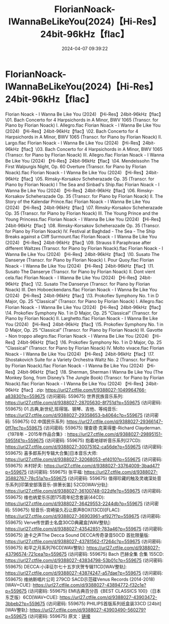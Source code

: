 ﻿---
title: FlorianNoack-IWannaBeLikeYou(2024)【Hi-Res】24bit-96kHz【flac】
date: 2024-04-07 09:39:22
categories: 古典音乐、新世纪、纯音雅乐
tags: 纯音雅乐
---
# FlorianNoack-IWannaBeLikeYou(2024)【Hi-Res】24bit-96kHz【flac】

Florian Noack - I Wanna Be Like You
(2024) 【Hi-Res】24bit-96kHz【flac】\01. Bach Concerto for 4
Harpsichords in A Minor, BWV 1065 (Transcr. for Piano by Florian
Noack) I. Allegro.flac
Florian Noack - I Wanna Be Like You (2024)
【Hi-Res】24bit-96kHz【flac】\02. Bach Concerto for 4 Harpsichords in A
Minor, BWV 1065 (Transcr. for Piano by Florian Noack) II.
Largo.flac
Florian Noack - I Wanna Be Like You (2024)
【Hi-Res】24bit-96kHz【flac】\03. Bach Concerto for 4 Harpsichords in A
Minor, BWV 1065 (Transcr. for Piano by Florian Noack) III.
Allegro.flac
Florian Noack - I Wanna Be Like You (2024)
【Hi-Res】24bit-96kHz【flac】\04. Mendelssohn The First Walpurgis
Night, Op. 60 Overture (Transcr. for Piano by Florian
Noack).flac
Florian Noack - I Wanna Be Like You (2024)
【Hi-Res】24bit-96kHz【flac】\05. Rimsky-Korsakov Scheherazade Op. 35
(Transcr. for Piano by Florian Noack) I The Sea and Sinbad's
Ship.flac
Florian Noack - I Wanna Be Like You (2024)
【Hi-Res】24bit-96kHz【flac】\06. Rimsky-Korsakov Scheherazade Op. 35
(Transcr. for Piano by Florian Noack) II. The Story of the Kalendar
Prince.flac
Florian Noack - I Wanna Be Like You (2024)
【Hi-Res】24bit-96kHz【flac】\07. Rimsky-Korsakov Scheherazade Op. 35
(Transcr. for Piano by Florian Noack) III. The Young Prince and the
Young Princess.flac
Florian Noack - I Wanna Be Like You (2024)
【Hi-Res】24bit-96kHz【flac】\08. Rimsky-Korsakov Scheherazade Op. 35
(Transcr. for Piano by Florian Noack) IV. Festival at Baghdad - The
Sea - The Ship Breaks against a Cliff Surmount.flac
Florian Noack - I Wanna Be Like You (2024)
【Hi-Res】24bit-96kHz【flac】\09. Strauss II Paraphrase after different
Waltzes (Transcr. for Piano by Florian Noack).flac
Florian Noack - I Wanna Be Like You (2024)
【Hi-Res】24bit-96kHz【flac】\10. Susato The Danserye (Transcr. for
Piano by Florian Noack) I. Pour Quoy.flac
Florian Noack - I Wanna Be Like You (2024)
【Hi-Res】24bit-96kHz【flac】\11. Susato The Danserye (Transcr. for
Piano by Florian Noack) II. Dont vient cela.flac
Florian Noack - I Wanna Be Like You (2024)
【Hi-Res】24bit-96kHz【flac】\12. Susato The Danserye (Transcr. for
Piano by Florian Noack) III. Den Hoboeckendans.flac
Florian Noack - I Wanna Be Like You (2024)
【Hi-Res】24bit-96kHz【flac】\13. Prokofiev Symphony No. 1 in D Major,
Op. 25 “Classical” (Transcr. for Piano by Florian Noack) I.
Allegro.flac
Florian Noack - I Wanna Be Like You (2024)
【Hi-Res】24bit-96kHz【flac】\14. Prokofiev Symphony No. 1 in D Major,
Op. 25 “Classical” (Transcr. for Piano by Florian Noack) II.
Larghetto.flac
Florian Noack - I Wanna Be Like You (2024)
【Hi-Res】24bit-96kHz【flac】\15. Prokofiev Symphony No. 1 in D Major,
Op. 25 “Classical” (Transcr. for Piano by Florian Noack) III.
Gavotte - Non troppo allegro.flac
Florian Noack - I Wanna Be Like You (2024)
【Hi-Res】24bit-96kHz【flac】\16. Prokofiev Symphony No. 1 in D Major,
Op. 25 “Classical” (Transcr. for Piano by Florian Noack) IV. Molto
vivace.flac
Florian Noack - I Wanna Be Like You (2024)
【Hi-Res】24bit-96kHz【flac】\17. Shostakovich Suite for a Variety
Orchestra Waltz No. 2 (Transcr. for Piano by Florian
Noack).flac
Florian Noack - I Wanna Be Like You (2024)
【Hi-Res】24bit-96kHz【flac】\18. Sherman, Sherman I Wanna Be Like You
(The Monkey Song, from Disney’s The Jungle Book) (Transcr. for
Piano by Florian Noack).flac
Florian Noack - I Wanna Be Like You (2024)
【Hi-Res】24bit-96kHz【flac】.zip: https://url27.ctfile.com/f/9388027-1049964766-a83830?p=559675
(访问密码: 559675)
世界民族音乐系列: https://url27.ctfile.com/d/9388027-28705630-8f751d?p=559675
(访问密码: 559675)
01.古典,新世纪,班得瑞、钢琴、吉他、等纯音乐: https://url27.ctfile.com/d/9388027-29358653-b4064c?p=559675
(访问密码: 559675)
02.中国民乐系列: https://url27.ctfile.com/d/9388027-29366147-0ff7ec?p=559675
(访问密码: 559675)
理查德·克莱得曼-Richard Clayderman.《1978年 - 2015年作品合集》: https://url27.ctfile.com/d/9388027-29895151-5955f4?p=559675
(访问密码: 559675)
抱着地球听音乐系列(27CD): https://url27.ctfile.com/d/9388027-30075162-ca56de?p=559675
(访问密码: 559675)
喜多郎系列专辑大合集]日本音乐大师: https://url27.ctfile.com/d/9388027-32068053-ef4010?p=559675
(访问密码: 559675)
木村好夫: https://url27.ctfile.com/d/9388027-33764009-3bad47?p=559675
(访问密码: 559675)
张平福: https://url27.ctfile.com/d/9388027-35882767-78c51a?p=559675
(访问密码: 559675)
值得珍藏的触及灵魂深处音乐系列[印第安部落音乐-排箫长笛] 52CD[WAV分轨]: https://url27.ctfile.com/d/9388027-36100748-022dfe?p=559675
(访问密码: 559675)
维也纳爱乐乐团175周年纪念套装(44CD): https://url27.ctfile.com/d/9388027-36429553-2244db?p=559675
(访问密码: 559675)
轻音乐-宫崎骏久石让原声BOX(13CD)[FLAC]: https://url27.ctfile.com/d/9388027-36903961-af927f?p=559675
(访问密码: 559675)
Verve传世爵士名盘30CD典藏盒[WAV整轨]: https://url27.ctfile.com/d/9388027-43542851-783a46?p=559675
(访问密码: 559675)
迪卡之声The Decca Sound DECCA传奇录音50CD 首批限量版: https://url27.ctfile.com/d/9388027-43781562-f7264c?p=559675
(访问密码: 559675)
和平之月系列76CD[WAV整轨]: https://url27.ctfile.com/d/9388027-43796574-721cea?p=559675
(访问密码: 559675)
Bach 巴赫全集 合集 155CD: https://url27.ctfile.com/d/9388027-43834798-53b01c?p=559675
(访问密码: 559675)
DECCA:小泽征尔七十五岁庆贺专辑11CD[WAV整轨]: https://url27.ctfile.com/d/9388027-43874247-a57dae?p=559675
(访问密码: 559675)
维纳斯唱片公司 279CD SACD示范碟Venus Records (2014-2018) [WAV+CUE]:
https://url27.ctfile.com/d/9388027-43894772-f32c1e?p=559675
(访问密码: 559675)
EMI古典百分百《BEST CLASSICS 100》（日本东芝版）6CD[WAV+CUE]: https://url27.ctfile.com/d/9388027-43903472-3bbeb2?p=559675
(访问密码: 559675)
PHILIPS首版系列纸盒装33CD [24bit][WAV整轨]: https://url27.ctfile.com/d/9388027-43903490-560279?p=559675
(访问密码: 559675)
原文：[链接](https://blog.sina.com.cn/s/blog_1647c7e760103151g.html)